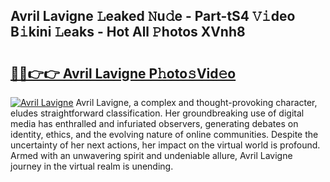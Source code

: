 ## Avril Lavigne 𝙻eaked 𝙽u𝚍e - Part-tS4 𝚅𝚒deo B𝚒kini 𝙻eaks - Hot All 𝙿hotos XVnh8

# <h2><a href="http://ld4wucu.urlbe.top/?page=Avril+Lavigne">🔗🔗👉👉 Avril Lavigne P𝚑oto𝚜Vid𝚎o</a></h2>

[![Avril Lavigne](https://i.imgur.com/eBuTRDB.gif)](http://ld4wucu.urlbe.top/?page=Avril+Lavigne)
Avril Lavigne, a complex and thought-provoking character, eludes straightforward classification. Her groundbreaking use of digital media has enthralled and infuriated observers, generating debates on identity, ethics, and the evolving nature of online communities. Despite the uncertainty of her next actions, her impact on the virtual world is profound. Armed with an unwavering spirit and undeniable allure, Avril Lavigne journey in the virtual realm is unending.
